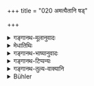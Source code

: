 +++
title = "020 अमत्यैतानि षड्"

+++

<details><summary>गङ्गानथ-मूलानुवादः</summary>

Having eaten these unintentionally, he should perform the ‘Kṛcchra Sāntapana’, or the ‘Yati-Cāndrāyaṇa’; and in the case of the rest one should fast for a day.—(20)
</details>

<details><summary>मेधातिथिः</summary>

**अमत्या** अबुद्धिपूर्वं **षट् जग्ध्वा** षण्णाम् अन्यतमम् अपि । भक्षणस्य अविधेयत्वनिमित्ततया साहित्यस्याविवक्षा । **शेषेषु** अभक्ष्येषु भक्षणे लोहितवृक्षनिर्यासादिषु एकम् अहोरात्रं न भुञ्जीत । **अहः**शब्दो रात्राव् अपि दृष्टप्रयोगः । "अहश् च कृष्णम् अहर् अर्जुनं च" (र्व् ६.९.१) इति । येषु चात्र प्रकरणे प्रतिषिद्धेषु प्रायश्चित्ताधिकारे प्रतिपदं प्रायश्चित्तम् अन्यद् वक्ष्यते "क्रव्यादसूकर" (म्ध् ११.१५५) इत्यादि तत्र तद् एव द्रष्टव्यं प्रतिपदविहितत्वात्, अस्य चोपवासस्यान्यत्र चरितार्थत्वात् ॥ ५.२० ॥
</details>

<details><summary>गङ्गानथ-भाष्यानुवादः</summary>

‘*Unintentionally*’—unwillingly,—^(‘)*having eaten these*’—any one of the six just mentioned that it is any *one* that is meant, and not *all together*, is indicated by the fact that the act of eating in this case is nor. what is actually *enjoined*.

^(‘)*In* *the case* *of* *the rest*’—*i.e*. in the case of eating the other things—‘red exudations from trees’ and other things forbidden above,—one should desist from eating ‘*for a day*’;—the term^(‘)day’ is used as including the *night* also; *e.g*. in such passages as^(‘)the day is dark, the day is bright’ —(*Ṛgveda* 6.9.1.)

In connection with the eating of some of the things here forbidden, the text is going to prescribe in the section on Expiatory

Rites (Discourse 11) distinct expiatory rites:—*e.g*., in connection with^(‘)carnivorous animals, pig etc.’ (11.156); and in this case those are the Rites to be performed; since they have been directly enjoined in so man words; specially as the single ‘day’s fast’ here prescribed will have its application only in cases other than those especially provided for.—(20)
</details>

<details><summary>गङ्गानथ-टिप्पन्यः</summary>

*Cf*. 11.155, 213 and 219.

This verse is quoted in *Madanapārijāta* (pp. 927 and 825) as laying down the expiation for the *unintentional* eating of the things;—in
*Parāśaramādhava* (Prāyaścitta, p. 317) to the same effect, with the
additional note that the ‘Sāntapana’ meant here must he that which extends over seven days.—The last quarter is quoted twice in *Mitākṣarā* on 3.290, to the effect that if one eats forbidden things other than those here mentioned only *once*, and that *unintentionally*, he has got only to fast for the day;—under 1.175 to the effect that the eating of the forbidden birds unintentionally makes one liable to fasting for the day;—and the first three quarters on 1.176, where it is pointed out that it refers to *unintentional* and *repeated* eating of the things;—also on 3.229 as laying down the expiation for unintentional eating.

It is also quoted in *Aparārka* (p. 1157), to the effect that by unintentionally eating the things enumerated repeatedly one becomes liable to the *Yati-cāndrāyaṇa*, and by eating other forbidden things to fasting during the day.
</details>

<details><summary>गङ्गानथ-तुल्य-वाक्यानि</summary>

**(verses 5.20-21)  
**

*Yajñavalkya* (1.176).—(See-above.)

*Parāśara* (2.9-10).—(See above.)

*Śātātapa* (Parāśaramādhava, p. 318).—‘Garlic, leek, onion, black
brinjal, mushroom, tame pig, fame; cock, milk of camel, woman or ass,- on eating these one should undergo the Upanayana again and perform the ‘taptakṛcchra repeatedly.’

*Viṣṇu* (Parāśaramādhava, p. 319).—‘On eating the flesh of dogs, and on
eating mushrooms, one should perform the *Sāntapana*; on eating substances cooked overnight,—except preparations of barley or wheat or milk, or what is smeared with oils, or dry sugar-candy—one should fast. Substances growing out of incisions or unclean things, the red exudation from trees, needlessly cooked rice-sesamum,... on eating these one should fast for three days and should stand in water for one day.’
</details>

<details><summary>Bühler</summary>

020	He who unwittingly partakes of (any of) these six, shall perform a Samtapana (Krikkhra) or the lunar penance (Kandrayana) of ascetics; in case (he who has eaten) any other (kind of forbidden food) he shall fast for one day (and a night ).
</details>
